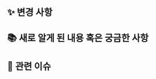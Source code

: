 <!-- PR 제목은 간결하게 작성해주세요 -->

## ✨ 변경 사항
<!-- 변경 사항에 대한 설명을 적어주세요 -->



## 📚 새로 알게 된 내용 혹은 궁금한 사항
<!-- 참고할 사항이 있다면 적어주세요 -->



## 📌 관련 이슈
<!-- 관련있는 이슈 번호(#000)을 적어주세요.
  해당 pull request merge와 함께 이슈를 닫으려면
  closed #Issue_number를 적어주세요 -->



